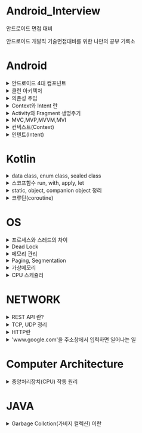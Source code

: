 # Android_Interview
안드로이드 면접 대비

안드로이드 개발직 기술면접대비를 위한 나만의 공부 기록소

# Android
<details>
<summary>안드로이드 4대 컴포넌트</summary>

[안드로이드 4대 컴포넌트](https://superohinsung.tistory.com/54)

</details>

<details>

<summary> 클린 아키텍처</summary>

[클린 아키텍처](https://superohinsung.tistory.com/74)

</details>

<details>

<summary> 의존성 주입 </summary>

[의존성 주입]() // TODO

</details>

<details>

<summary> Context와 Intent 란 </summary>

[Context 란](https://superohinsung.tistory.com/99)

[Intent 란](https://superohinsung.tistory.com/100)

</details>


<details>

<summary> Activity와 Fragment 생명주기 </summary>

[Activity의 생명주기](https://superohinsung.tistory.com/56)

[Fragment의 생명주기](https://superohinsung.tistory.com/86)

</details>

<details>

<summary> MVC,MVP,MVVM,MVI </summary>

[MVC](https://superohinsung.tistory.com/64)

[MVP](https://superohinsung.tistory.com/65)

[MVVM](https://superohinsung.tistory.com/66)

[MVI]() // TODO

</details>

<details>

<summary> 컨텍스트(Context) </summary>

[컨텍스트(Context)](https://superohinsung.tistory.com/99)

</details>

<details>

<summary> 인텐트(Intent) </summary>

[인텐트(Intent)](https://superohinsung.tistory.com/100)

</details>

# Kotlin
<details>

<summary>data class, enum class, sealed class </summary>

[data class란](https://superohinsung.tistory.com/58)

[enum class란](https://superohinsung.tistory.com/59)

[sealed class란](https://superohinsung.tistory.com/61)

</details>

<details>

<summary>스코프함수 run, with, apply, let</summary>

[스코프 함수 정리](https://superohinsung.tistory.com/63)

</details>

<details>

<summary> static, object, companion object 정리 </summary>

[static, object, companion object 정리](https://superohinsung.tistory.com/83)

</details>

<details>

<summary> 코루틴(coroutine) </summary>

[코루틴(coroutine)]() // TODO

</details>

# OS
<details>
<summary>프로세스와 스레드의 차이</summary>

[프로세스와 스레드](https://superohinsung.tistory.com/69)

</details>

<details>

<summary>Dead Lock</summary>

[교착상태](https://superohinsung.tistory.com/73)

</details>

<details>

<summary>메모리 관리</summary>

[메모리 관리]() // TODO

</details>

<details>

<summary>Paging, Segmentation</summary>

[Paging]() // TODO

[Segmentation]() // TODO

</details>

<details>

<summary>가상메모리</summary>

[가상메모리](https://superohinsung.tistory.com/106)

[요구페이징]() // TODO

</details>

<details>

<summary>CPU 스케쥴러</summary>

[CPU 스케쥴러]() // TODO

</details>


# NETWORK

<details>

<summary>REST API 란?</summary>

[REST API 란?](https://superohinsung.tistory.com/71)

</details>

<details> 

<summary> TCP, UDP 정리 </summary>

[TCP, UDP 정리]() // TODO

</details>

<details>

<summary> HTTP란 </summary>

[HTTP란]() // TODO

</details>

<details>

<summary>'www.google.com'을 주소창에서 입력하면 일어나는 일 </summary>

['www.google.com'을 주소창에서 입력하면 일어나는 일](https://superohinsung.tistory.com/85)

</details>

# Computer Architecture

<details>

<summary> 중앙처리장치(CPU) 작동 원리 </summary>

[중앙처리장치(CPU) 작동 원리](https://superohinsung.tistory.com/84)

</details>

# JAVA

<details>

<summary> Garbage Collction(가비지 컬렉션) 이란 </summary>

[Garbage Collction(가비지 컬렉션) 이란]() // TODO

</details>